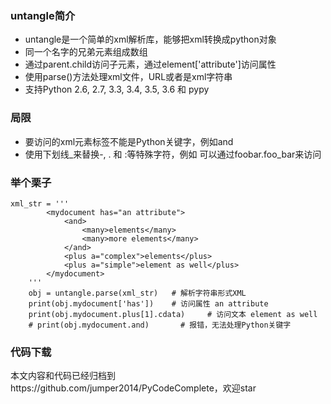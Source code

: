 ### untangle简介
- untangle是一个简单的xml解析库，能够把xml转换成python对象
- 同一个名字的兄弟元素组成数组
- 通过parent.child访问子元素，通过element['attribute']访问属性
- 使用parse()方法处理xml文件，URL或者是xml字符串
- 支持Python 2.6, 2.7, 3.3, 3.4, 3.5, 3.6 和 pypy

### 局限
- 要访问的xml元素标签不能是Python关键字，例如and
- 使用下划线_来替换-, . 和 :等特殊字符，例如 <foobar><foo-bar/></foobar> 可以通过foobar.foo_bar来访问

### 举个栗子
```
xml_str = '''
        <mydocument has="an attribute">
            <and>
                <many>elements</many>
                <many>more elements</many>
            </and>
            <plus a="complex">elements</plus>
            <plus a="simple">element as well</plus>
        </mydocument>
    '''
    obj = untangle.parse(xml_str)   # 解析字符串形式XML
    print(obj.mydocument['has'])    # 访问属性 an attribute
    print(obj.mydocument.plus[1].cdata)     # 访问文本 element as well
    # print(obj.mydocument.and)       # 报错，无法处理Python关键字
```

### 代码下载
本文内容和代码已经归档到https://github.com/jumper2014/PyCodeComplete，欢迎star